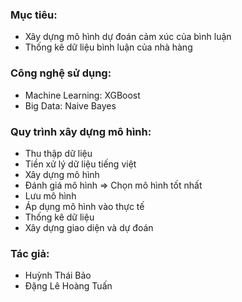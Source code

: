 ### Mục tiêu:
- Xây dựng mô hình dự đoán cảm xúc của bình luận
- Thống kê dữ liệu bình luận của nhà hàng
            
### Công nghệ sử dụng:
- Machine Learning: XGBoost
- Big Data: Naive Bayes
        
### Quy trình xây dựng mô hình:
- Thu thập dữ liệu
- Tiền xử lý dữ liệu tiếng việt
- Xây dựng mô hình
- Đánh giá mô hình => Chọn mô hình tốt nhất
- Lưu mô hình
- Áp dụng mô hình vào thực tế
- Thống kê dữ liệu
- Xây dựng giao diện và dự đoán
        
### Tác giả:
- Huỳnh Thái Bảo
- Đặng Lê Hoàng Tuấn
